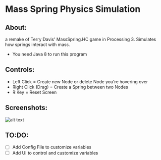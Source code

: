 # Mass Spring Physics Simulation

## About:

a remake of Terry Davis' MassSpring.HC game in Processing 3\. Simulates how springs interact with mass.

- You need Java 8 to run this program

## Controls:

- Left Click = Create new Node or delete Node you're hovering over
- Right Click (Drag) = Create a Spring between two Nodes
- R Key = Reset Screen

## Screenshots:

![alt text](https://i.imgur.com/a4NlQE2.png)

## TO:DO:

- [ ] Add Config File to customize variables
- [ ] Add UI to control and customize variables
